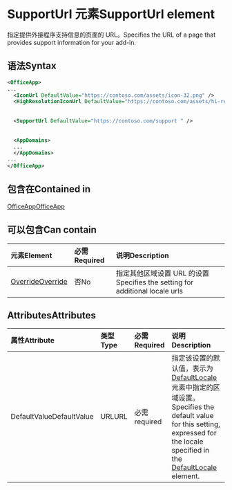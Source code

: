 # <a name="supporturl-element"></a><span data-ttu-id="89963-101">SupportUrl 元素</span><span class="sxs-lookup"><span data-stu-id="89963-101">SupportUrl element</span></span>

<span data-ttu-id="89963-102">指定提供外接程序支持信息的页面的 URL。</span><span class="sxs-lookup"><span data-stu-id="89963-102">Specifies the URL of a page that provides support information for your add-in.</span></span>

## <a name="syntax"></a><span data-ttu-id="89963-103">语法</span><span class="sxs-lookup"><span data-stu-id="89963-103">Syntax</span></span>

```XML
<OfficeApp>
...
  <IconUrl DefaultValue="https://contoso.com/assets/icon-32.png" />
  <HighResolutionIconUrl DefaultValue="https://contoso.com/assets/hi-res-icon.png"/>
  
  
  <SupportUrl DefaultValue="https://contoso.com/support " />
  
  
  <AppDomains>
  ...
  </AppDomains>
...
</OfficeApp>
```

## <a name="contained-in"></a><span data-ttu-id="89963-104">包含在</span><span class="sxs-lookup"><span data-stu-id="89963-104">Contained in</span></span>

[<span data-ttu-id="89963-105">OfficeApp</span><span class="sxs-lookup"><span data-stu-id="89963-105">OfficeApp</span></span>](officeapp.md)

## <a name="can-contain"></a><span data-ttu-id="89963-106">可以包含</span><span class="sxs-lookup"><span data-stu-id="89963-106">Can contain</span></span>

|  <span data-ttu-id="89963-107">元素</span><span class="sxs-lookup"><span data-stu-id="89963-107">Element</span></span> | <span data-ttu-id="89963-108">必需</span><span class="sxs-lookup"><span data-stu-id="89963-108">Required</span></span> | <span data-ttu-id="89963-109">说明</span><span class="sxs-lookup"><span data-stu-id="89963-109">Description</span></span>  |
|:-----|:-----|:-----|
|  [<span data-ttu-id="89963-110">Override</span><span class="sxs-lookup"><span data-stu-id="89963-110">Override</span></span>](override.md)   | <span data-ttu-id="89963-111">否</span><span class="sxs-lookup"><span data-stu-id="89963-111">No</span></span> | <span data-ttu-id="89963-112">指定其他区域设置 URL 的设置</span><span class="sxs-lookup"><span data-stu-id="89963-112">Specifies the setting for additional locale urls</span></span> |

## <a name="attributes"></a><span data-ttu-id="89963-113">Attributes</span><span class="sxs-lookup"><span data-stu-id="89963-113">Attributes</span></span>

|<span data-ttu-id="89963-114">**属性**</span><span class="sxs-lookup"><span data-stu-id="89963-114">**Attribute**</span></span>|<span data-ttu-id="89963-115">**类型**</span><span class="sxs-lookup"><span data-stu-id="89963-115">**Type**</span></span>|<span data-ttu-id="89963-116">**必需**</span><span class="sxs-lookup"><span data-stu-id="89963-116">**Required**</span></span>|<span data-ttu-id="89963-117">**说明**</span><span class="sxs-lookup"><span data-stu-id="89963-117">**Description**</span></span>|
|:-----|:-----|:-----|:-----|
|<span data-ttu-id="89963-118">DefaultValue</span><span class="sxs-lookup"><span data-stu-id="89963-118">DefaultValue</span></span>|<span data-ttu-id="89963-119">URL</span><span class="sxs-lookup"><span data-stu-id="89963-119">URL</span></span>|<span data-ttu-id="89963-120">必需</span><span class="sxs-lookup"><span data-stu-id="89963-120">required</span></span>|<span data-ttu-id="89963-121">指定该设置的默认值，表示为 [DefaultLocale](defaultlocale.md) 元素中指定的区域设置。</span><span class="sxs-lookup"><span data-stu-id="89963-121">Specifies the default value for this setting, expressed for the locale specified in the [DefaultLocale](defaultlocale.md) element.</span></span>|
